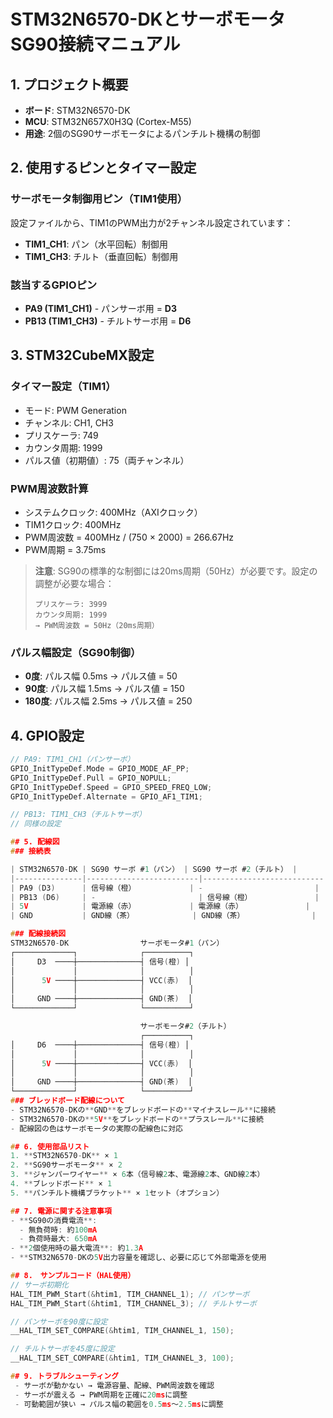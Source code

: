 # STM32N6570-DKとサーボモータSG90接続マニュアル

## 1. プロジェクト概要
- **ボード**: STM32N6570-DK
- **MCU**: STM32N657X0H3Q (Cortex-M55)
- **用途**: 2個のSG90サーボモータによるパンチルト機構の制御

## 2. 使用するピンとタイマー設定

### サーボモータ制御用ピン（TIM1使用）
設定ファイルから、TIM1のPWM出力が2チャンネル設定されています：

- **TIM1_CH1**: パン（水平回転）制御用
- **TIM1_CH3**: チルト（垂直回転）制御用

### 該当するGPIOピン
- **PA9 (TIM1_CH1)** - パンサーボ用 = **D3**
- **PB13 (TIM1_CH3)** - チルトサーボ用 = **D6**

## 3. STM32CubeMX設定

### タイマー設定（TIM1）
 - モード: PWM Generation
 - チャンネル: CH1, CH3
 - プリスケーラ: 749
 - カウンタ周期: 1999
 - パルス値（初期値）: 75（両チャンネル）
### PWM周波数計算
- システムクロック: 400MHz（AXIクロック）
- TIM1クロック: 400MHz
- PWM周波数 = 400MHz / (750 × 2000) = 266.67Hz
- PWM周期 = 3.75ms

> **注意**: SG90の標準的な制御には20ms周期（50Hz）が必要です。設定の調整が必要な場合：
> ```
> プリスケーラ: 3999
> カウンタ周期: 1999
> → PWM周波数 = 50Hz（20ms周期）
> ```

### パルス幅設定（SG90制御）
- **0度**: パルス幅 0.5ms → パルス値 = 50
- **90度**: パルス幅 1.5ms → パルス値 = 150
- **180度**: パルス幅 2.5ms → パルス値 = 250

## 4. GPIO設定
```c
// PA9: TIM1_CH1（パンサーボ）
GPIO_InitTypeDef.Mode = GPIO_MODE_AF_PP;
GPIO_InitTypeDef.Pull = GPIO_NOPULL;
GPIO_InitTypeDef.Speed = GPIO_SPEED_FREQ_LOW;
GPIO_InitTypeDef.Alternate = GPIO_AF1_TIM1;

// PB13: TIM1_CH3（チルトサーボ）
// 同様の設定

## 5. 配線図
### 接続表

| STM32N6570-DK | SG90 サーボ #1（パン） | SG90 サーボ #2（チルト） |
|---------------|-------------------------|---------------------------|
| PA9 (D3)      | 信号線（橙）            | -                         |
| PB13 (D6)     | -                       | 信号線（橙）              |
| 5V            | 電源線（赤）            | 電源線（赤）              |
| GND           | GND線（茶）             | GND線（茶）               |

### 配線接続図
STM32N6570-DK                サーボモータ#1（パン）
┌─────────────┐              ┌──────────┐
│     D3  ────┼──────────────┤ 信号(橙) │
│             │              │          │
│      5V ────┼──────────────┤ VCC(赤)  │
│             │              │          │
│     GND ────┼──────────────┤ GND(茶)  │
└─────────────┘              └──────────┘

                             サーボモータ#2（チルト）
                             ┌──────────┐
│     D6  ────┼──────────────┤ 信号(橙) │
│             │              │          │
│      5V ────┼──────────────┤ VCC(赤)  │
│             │              │          │
│     GND ────┼──────────────┤ GND(茶)  │
└─────────────┘              └──────────┘
### ブレッドボード配線について
- STM32N6570-DKの**GND**をブレッドボードの**マイナスレール**に接続
- STM32N6570-DKの**5V**をブレッドボードの**プラスレール**に接続
- 配線図の色はサーボモータの実際の配線色に対応

## 6. 使用部品リスト
1. **STM32N6570-DK** × 1
2. **SG90サーボモータ** × 2
3. **ジャンパーワイヤー** × 6本（信号線2本、電源線2本、GND線2本）
4. **ブレッドボード** × 1
5. **パンチルト機構ブラケット** × 1セット（オプション）

## 7. 電源に関する注意事項
- **SG90の消費電流**:
  - 無負荷時: 約100mA
  - 負荷時最大: 650mA
- **2個使用時の最大電流**: 約1.3A
- **STM32N6570-DKの5V出力容量を確認し、必要に応じて外部電源を使用

## 8.　サンプルコード（HAL使用）
// サーボ初期化
HAL_TIM_PWM_Start(&htim1, TIM_CHANNEL_1); // パンサーボ
HAL_TIM_PWM_Start(&htim1, TIM_CHANNEL_3); // チルトサーボ

// パンサーボを90度に設定
__HAL_TIM_SET_COMPARE(&htim1, TIM_CHANNEL_1, 150);

// チルトサーボを45度に設定  
__HAL_TIM_SET_COMPARE(&htim1, TIM_CHANNEL_3, 100);

## 9. トラブルシューティング
 - サーボが動かない → 電源容量、配線、PWM周波数を確認
 - サーボが震える → PWM周期を正確に20msに調整
 - 可動範囲が狭い → パルス幅の範囲を0.5ms～2.5msに調整
